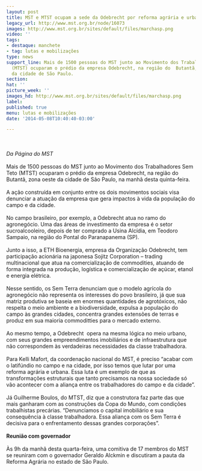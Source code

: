 ```yaml
---
layout: post
title: MST e MTST ocupam a sede da Odebrecht por reforma agrária e urbana em SP
legacy_url: http://www.mst.org.br/node/16073
images: http://www.mst.org.br/sites/default/files/marchasp.png
video: ''
tags:
- destaque: manchete
- tag: lutas e mobilizações
type: news
support_line: Mais de 1500 pessoas do MST junto ao Movimento dos Trabalhadores Sem  Teto
  (MTST) ocuparam o prédio da empresa Odebrecht, na região do  Butantã, zona oeste
  da cidade de São Paulo.
section: 
hat: ''
picture_week: ''
images_hd: http://www.mst.org.br/sites/default/files/marchasp.png
label: 
published: true
menu: lutas e mobilizações
date: '2014-05-08T10:40:40-03:00'

---
```

<div style="text-align: center;">&nbsp;</div><div style="text-align: center;">&nbsp;<img src="http://www.mst.org.br/sites/default/files/marchasp.png" alt="" align="middle"></div><div><em>Da Página do MST</em></div><div><br>Mais de 1500 pessoas do MST junto ao Movimento dos Trabalhadores Sem Teto (MTST) ocuparam o prédio da empresa Odebrecht, na região do Butantã, zona oeste da cidade de São Paulo, na manhã desta quinta-feira.<br><br>A ação construída em conjunto entre os dois movimentos sociais visa denunciar a atuação da empresa que gera impactos à vida da população do campo e da cidade.</div><div>&nbsp;</div><div>No campo brasileiro, por exemplo, a Odebrecht atua no ramo do agronegócio. Uma das áreas de investimento da empresa é o setor sucroalcooleiro, depois de ter comprado a Usina Alcídia, em Teodoro Sampaio, na região do Pontal do Paranapanema (SP).</div><div>&nbsp;</div><div>Junto a isso, a ETH Bioenergia, empresa da Organização Odebrecht, tem participação acionária na japonesa Sojitz Corporation – trading multinacional que atua na comercialização de commodities, atuando de forma integrada na produção, logística e comercialização de açúcar, etanol e energia elétrica.</div><div><br>Nesse sentido, os Sem Terra denunciam que o modelo agrícola do agronegócio não representa os interesses do povo brasileiro, já que sua matriz produtiva se baseia em enormes quantidades de agrotóxicos, não respeita o meio ambiente e a biodiversidade, expulsa a população do campo às grandes cidades, concentra grandes extensões de terras e produz em sua maioria commoditties para o mercado externo.</div><div><br>Ao mesmo tempo, a Odebrecht&nbsp; opera na mesma lógica no meio urbano, com seus grandes empreendimentos imobiliários e de infraestrutura que não correspondem às verdadeiras necessidades da classe trabalhadora.<br>&nbsp;</div><div>Para Kelli Mafort, da coordenação nacional do MST, é preciso “acabar com o latifúndio no campo e na cidade, por isso temos que lutar por uma reforma agrária e urbana. Essa luta é um exemplo de que as transformações estruturais que tanto precisamos na nossa sociedade só vão acontecer com a aliança entre os trabalhadores do campo e da cidade”.</div><div><br>Já Guilherme Boulos, do MTST, diz que a construtora faz parte das que mais ganharam com as construções da Copa do Mundo, com condições trabalhistas precárias. “Denunciamos o capital imobiliário e sua consequência à classe trabalhadora. Essa aliança com os Sem Terra é decisiva para o enfrentamento dessas grandes corporações”.<br>&nbsp;</div><div><strong>Reunião com governador</strong></div><div><br>Às 9h da manhã desta quarta-feira, uma comitiva de 17 membros do MST se reuniram com o governador Geraldo Alckmin e discutiram a pauta da Reforma Agrária no estado de São Paulo.</div>
